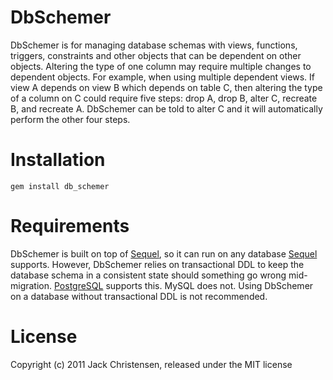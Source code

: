 DbSchemer
=========

DbSchemer is for managing database schemas with views, functions, triggers,
constraints and other objects that can be dependent on other objects. Altering
the type of one column may require multiple changes to dependent objects. For
example, when using multiple dependent views. If view A depends on view B which
depends on table C, then altering the type of a column on C could require
five steps: drop A, drop B, alter C, recreate B, and recreate A. DbSchemer can
be told to alter C and it will automatically perform the other four steps.

Installation
============

    gem install db_schemer

Requirements
============

DbSchemer is built on top of [Sequel][1], so it can run on any database
[Sequel][1] supports. However, DbSchemer relies on transactional DDL to keep the
database schema in a consistent state should something go wrong mid-migration.
[PostgreSQL][2] supports this. MySQL does not. Using DbSchemer on a database
without transactional DDL is not recommended.

License
=======

Copyright (c) 2011 Jack Christensen, released under the MIT license

[1]: http://sequel.rubyforge.org/
[2]: http://www.postgresql.org/
